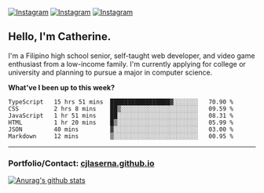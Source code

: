 <a href="https://www.instagram.com/clasernaj/"><img src="https://img.shields.io/badge/-Instagram-e4405f?style=flat-square&logo=Instagram&logoColor=white" alt="Instagram"/></a>
<a href="https://www.linkedin.com/in/catherinelaserna/"><img src="https://img.shields.io/badge/-LinkedIn-0e76a8?style=flat-square&logo=Linkedin&logoColor=white" alt="Instagram"/></a> 
<a href="https://cjlaserna.github.io/"><img src="https://img.shields.io/badge/-Portfolio-purple" alt="Instagram"/></a> 

## Hello, I'm Catherine.
I'm a Filipino high school senior, self-taught web developer, and video game enthusiast from a low-income family. I'm currently applying for college or university and planning to pursue a major in computer science.

**What've I been up to this week?** 
<!--START_SECTION:waka-->

```text
TypeScript   15 hrs 51 mins  █████████████████▓░░░░░░░   70.90 %
CSS          2 hrs 8 mins    ██▒░░░░░░░░░░░░░░░░░░░░░░   09.59 %
JavaScript   1 hr 51 mins    ██░░░░░░░░░░░░░░░░░░░░░░░   08.31 %
HTML         1 hr 20 mins    █▒░░░░░░░░░░░░░░░░░░░░░░░   05.99 %
JSON         40 mins         ▓░░░░░░░░░░░░░░░░░░░░░░░░   03.00 %
Markdown     12 mins         ▒░░░░░░░░░░░░░░░░░░░░░░░░   00.95 %
```

<!--END_SECTION:waka-->

-------------
### Portfolio/Contact: [cjlaserna.github.io](https://cjlaserna.github.io)
[![Anurag's github stats](https://github-readme-stats.vercel.app/api?username=cjlaserna&theme=cobalt)](https://github.com/anuraghazra/github-readme-stats)
